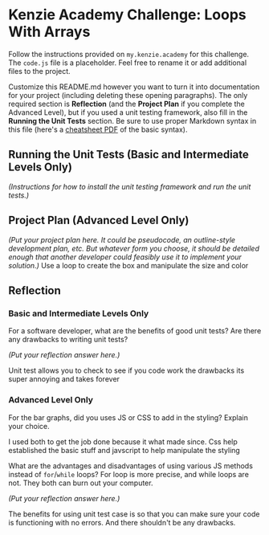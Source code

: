 # Kenzie Academy Challenge: Loops With Arrays

Follow the instructions provided on `my.kenzie.academy` for this challenge. The `code.js` file is a placeholder. Feel free to rename it or add additional files to the project.

Customize this README.md however you want to turn it into documentation for your project (including deleting these opening paragraphs). The only required section is **Reflection** (and the **Project Plan** if you complete the Advanced Level), but if you used a unit testing framework, also fill in the **Running the Unit Tests** section. Be sure to use proper Markdown syntax in this file (here's a [cheatsheet PDF](https://guides.github.com/pdfs/markdown-cheatsheet-online.pdf) of the basic syntax).

## Running the Unit Tests (Basic and Intermediate Levels Only)

_(Instructions for how to install the unit testing framework and run the unit tests.)_

## Project Plan (Advanced Level Only)

_(Put your project plan here. It could be pseudocode, an outline-style development plan, etc. But whatever form you choose, it should be detailed enough that another developer could feasibly use it to implement your solution.)_
Use a loop to create the box and manipulate the size and color

## Reflection

### Basic and Intermediate Levels Only

For a software developer, what are the benefits of good unit tests? Are there any drawbacks to writing unit tests?

_(Put your reflection answer here.)_

Unit test allows you to check to see if you code work the drawbacks its super annoying and takes forever

### Advanced Level Only

For the bar graphs, did you uses JS or CSS to add in the styling? Explain your choice.

I used both to get the job done because it what made since. Css help established the basic stuff and javscript to help manipulate the styling

What are the advantages and disadvantages of using various JS methods instead of `for`/`while` loops?
For loop is more precise, and while loops are not. They both can burn out your computer.

_(Put your reflection answer here.)_

The benefits for using unit test case is so that you can make sure your code is functioning with no errors. And there shouldn't be any drawbacks.
